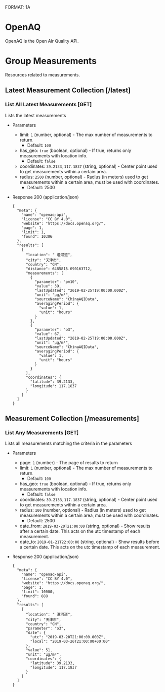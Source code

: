 FORMAT: 1A

# OpenAQ

OpenAQ is the Open Air Quality API.

# Group Measurements

Resources related to measurements.

## Latest Measurement Collection [/latest]
### List All Latest Measurements [GET]

Lists the latest measurements

+ Parameters

    + limit: `1` (number, optional) - The max number of measurements to return.
      + Default: `100`
    + has_geo: `true` (boolean, optional) - If true, returns only measurements with location info.
      + Default: `false`
    + coordinates: `39.2133,117.1837` (string, optional) - Center point used to get measurements within a certain area.
    + radius: `2500` (number, optional) - Radius (in meters) used to get measurements within a certain area, must be used with coordinates.
      + Default: 2500

+ Response 200 (application/json)

      {
        "meta": {
          "name": "openaq-api",
          "license": "CC BY 4.0",
          "website": "https://docs.openaq.org/",
          "page": 1,
          "limit": 1,
          "found": 10306
        },
        "results": [
          {
            "location": " 淮河道",
            "city": "天津市",
            "country": "CN",
            "distance": 6485815.090163712,
            "measurements": [
              {
                "parameter": "pm10",
                "value": 39,
                "lastUpdated": "2019-02-25T19:00:00.000Z",
                "unit": "µg/m³",
                "sourceName": "ChinaAQIData",
                "averagingPeriod": {
                  "value": 1,
                  "unit": "hours"
                }
              },
              {
                "parameter": "o3",
                "value": 67,
                "lastUpdated": "2019-02-25T19:00:00.000Z",
                "unit": "µg/m³",
                "sourceName": "ChinaAQIData",
                "averagingPeriod": {
                  "value": 1,
                  "unit": "hours"
                }
              }
            ],
            "coordinates": {
              "latitude": 39.2133,
              "longitude": 117.1837
            }
          }
        ]
      }

## Measurement Collection [/measurements]
### List Any Measurements [GET]

Lists all measurements matching the criteria in the parameters

+ Parameters

    + page: `1` (number) - The page of results to return
    + limit: `1` (number, optional) - The max number of measurements to return.
      + Default: `100`
    + has_geo: `true` (boolean, optional) - If true, returns only measurements with location info.
      + Default: `false`
    + coordinates: `39.2133,117.1837` (string, optional) - Center point used to get measurements within a certain area.
    + radius: `100` (number, optional) - Radius (in meters) used to get measurements within a certain area, must be used with coordinates.
      + Default: 2500
    + date_from: `2019-03-20T21:00:00` (string, optional) - Show results after a certain date. This acts on the utc timestamp of each measurement.
    + date_to: `2019-01-21T22:00:00` (string, optional) - Show results before a certain date. This acts on the utc timestamp of each measurement.

+ Response 200 (application/json)

      {
        "meta": {
          "name": "openaq-api",
          "license": "CC BY 4.0",
          "website": "https://docs.openaq.org/",
          "page": 1,
          "limit": 10000,
          "found": 888
        },
        "results": [
          {
            "location": " 淮河道",
            "city": "天津市",
            "country": "CN",
            "parameter": "o3",
            "date": {
              "utc": "2019-03-20T21:00:00.000Z",
              "local": "2019-03-20T21:00:00+00:00"
            },
            "value": 51,
            "unit": "µg/m³",
            "coordinates": {
              "latitude": 39.2133,
              "longitude": 117.1837
            }
          }
        ]
      }
